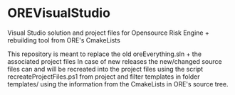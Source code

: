# OREVisualStudio
Visual Studio solution and project files for Opensource Risk Engine + rebuilding tool from ORE's CmakeLists

This repository is meant to replace the old oreEverything.sln + the associated project files
In case of new releases the new/changed source files can and will be recreated into the project files using the script recreateProjectFiles.ps1
from project and filter templates in folder templates/ using the information from the CmakeLists in ORE's source tree.

